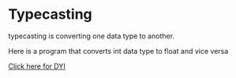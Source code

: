 # Typecasting

typecasting is converting one data type to another. 

Here is a program that converts int data type to float and vice versa

[Click here for DYI](https://github.com/pythoncoder100/practice/blob/master/basic%20data%20type.md)

